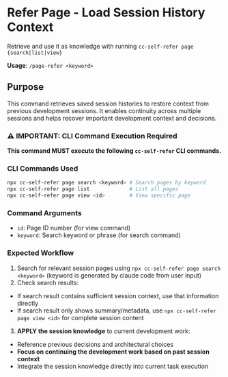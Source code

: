 # Refer Page - Load Session History Context

Retrieve and use it as knowledge with running `cc-self-refer page {search|list|view}`

**Usage**: `/page-refer <keyword>`

## Purpose

This command retrieves saved session histories to restore context from previous development sessions. It enables continuity across multiple sessions and helps recover important development context and decisions.

### ⚠️ IMPORTANT: CLI Command Execution Required

**This command MUST execute the following `cc-self-refer` CLI commands.**

### CLI Commands Used

```bash
npx cc-self-refer page search <keyword> # Search pages by keyword
npx cc-self-refer page list             # List all pages
npx cc-self-refer page view <id>        # View specific page
```

### Command Arguments
- `id`: Page ID number (for view command)
- `keyword`: Search keyword or phrase (for search command)

### Expected Workflow
1. Search for relevant session pages using `npx cc-self-refer page search <keyword>` (keyword is generated by claude code from user input)
2. Check search results:
  - If search result contains sufficient session context, use that information directly
  - If search result only shows summary/metadata, use `npx cc-self-refer page view <id>` for complete session content
3. **APPLY the session knowledge** to current development work:
  - Reference previous decisions and architectural choices
  - **Focus on continuing the development work based on past session context**
  - Integrate the session knowledge directly into current task execution

